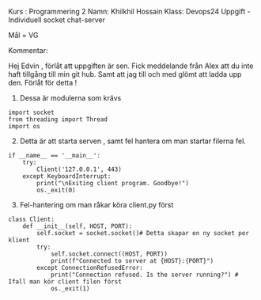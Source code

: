 Kurs : Programmering 2 
Namn: Khilkhil Hossain 
Klass: Devops24 
Uppgift - Individuell socket chat-server

Mål = VG 

Kommentar: 

Hej Edvin , förlåt att uppgiften är sen. 
Fick meddelande från Alex att du inte haft tillgång till min git hub. Samt att jag till och med glömt att ladda upp den. Förlåt för detta ! 


1. Dessa är modulerna som krävs
```
import socket
from threading import Thread
import os

```
2. Detta är att starta serven , samt fel hantera om man startar filerna fel. 

```
if __name__ == '__main__':
    try:
        Client('127.0.0.1', 443) 
    except KeyboardInterrupt:
        print("\nExiting client program. Goodbye!")
        os._exit(0)

```

3. Fel-hantering om man råkar köra client.py först 

```
class Client:
    def __init__(self, HOST, PORT):
        self.socket = socket.socket()# Detta skapar en ny socket per klient
        try:
            self.socket.connect((HOST, PORT))
            print(f"Connected to server at {HOST}:{PORT}")
        except ConnectionRefusedError:
            print("Connection refused. Is the server running?") # Ifall man kör client filen först 
            os._exit(1)

```
